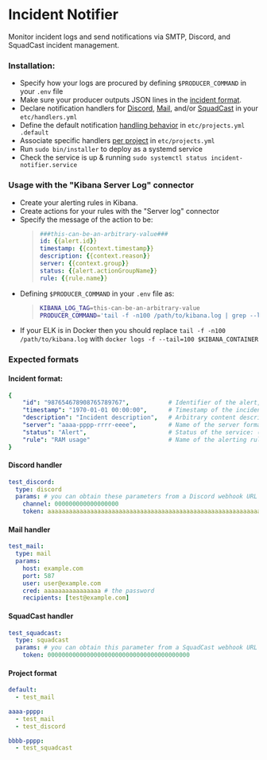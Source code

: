 # Incident Notifier

Monitor incident logs and send notifications via SMTP, Discord, and SquadCast incident management.

### Installation:
- Specify how your logs are procured by defining `$PRODUCER_COMMAND` in your `.env` file
- Make sure your producer outputs JSON lines in the [incident format](#incident-format).
- Declare notification handlers for [Discord](#discord-handler), [Mail](#mail-handler), and/or [SquadCast](#squadcast-handler) in your `etc/handlers.yml`
- Define the default notification [handling behavior](#project-format) in `etc/projects.yml .default`
- Associate specific handlers [per project](#project-format) in `etc/projects.yml`
- Run `sudo bin/installer` to deploy as a systemd service
- Check the service is up & running `sudo systemctl status incident-notifier.service`

### Usage with the "Kibana Server Log" connector
- Create your alerting rules in Kibana.
- Create actions for your rules with the "Server log" connector
- Specify the message of the action to be:
    > ```yaml
    > ###this-can-be-an-arbitrary-value###
    > id: {{alert.id}}
    > timestamp: {{context.timestamp}}
    > description: {{context.reason}}
    > server: {{context.group}}
    > status: {{alert.actionGroupName}}
    > rule: {{rule.name}}
    > ```
- Defining `$PRODUCER_COMMAND` in your `.env` file as:
    > ```bash
    > KIBANA_LOG_TAG=this-can-be-an-arbitrary-value
    > PRODUCER_COMMAND='tail -f -n100 /path/to/kibana.log | grep --line-buffered ${KIBANA_LOG_TAG@Q} | jq --unbuffered -rc ".message + \"---\"" | stdbuf -oL tr ";" "\n" | stdbuf -oL yq eval . -o=json -I0'
    > ```
- If your ELK is in Docker then you should replace `tail -f -n100 /path/to/kibana.log` with `docker logs -f --tail=100 $KIBANA_CONTAINER` 

### Expected formats

#### Incident format: 
```yaml
{
    "id": "987654678908765789767",           # Identifier of the alert, this can be arbitrary. For incident recovery it's used to tell SquadCast which incident to resolve.
    "timestamp": "1970-01-01 00:00:00",      # Timestamp of the incident.
    "description": "Incident description",   # Arbitrary content describing the incident.
    "server": "aaaa-pppp-rrrr-eeee",         # Name of the server formatted as <client>-<project>-<role>-<env> 
    "status": "Alert",                       # Status of the service: ("Alert" | "Fired" | "Uptime Down Monitor") 
    "rule": "RAM usage"                      # Name of the alerting rule that triggered the incident.
}
```

#### Discord handler
```yaml
test_discord: 
  type: discord
  params: # you can obtain these parameters from a Discord webhook URL
    channel: 000000000000000000
    token: aaaaaaaaaaaaaaaaaaaaaaaaaaaaaaaaaaaaaaaaaaaaaaaaaaaaaaaaaaaaaaaaaaaa
```

#### Mail handler
```yaml
test_mail:
  type: mail
  params:
    host: example.com
    port: 587
    user: user@example.com
    cred: aaaaaaaaaaaaaaaa # the password
    recipients: [test@example.com]
```

#### SquadCast handler
```yaml
test_squadcast:
  type: squadcast
  params: # you can obtain this parameter from a SquadCast webhook URL
    token: 0000000000000000000000000000000000000000
```

#### Project format
```yaml
default:
  - test_mail

aaaa-pppp:
  - test_mail
  - test_discord

bbbb-pppp:
  - test_squadcast
```
